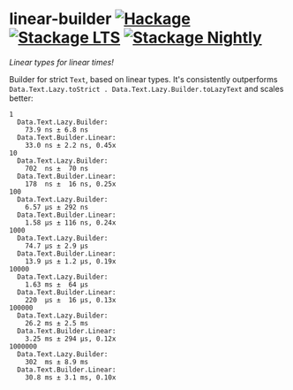 # linear-builder [![Hackage](http://img.shields.io/hackage/v/linear-builder.svg)](https://hackage.haskell.org/package/linear-builder) [![Stackage LTS](http://stackage.org/package/linear-builder/badge/lts)](http://stackage.org/lts/package/linear-builder) [![Stackage Nightly](http://stackage.org/package/linear-builder/badge/nightly)](http://stackage.org/nightly/package/linear-builder)

_Linear types for linear times!_

Builder for strict `Text`, based on linear types. It's consistently outperforms `Data.Text.Lazy.toStrict . Data.Text.Lazy.Builder.toLazyText` and scales better:

```
1
  Data.Text.Lazy.Builder:
    73.9 ns ± 6.8 ns
  Data.Text.Builder.Linear:
    33.0 ns ± 2.2 ns, 0.45x
10
  Data.Text.Lazy.Builder:
    702  ns ±  70 ns
  Data.Text.Builder.Linear:
    178  ns ±  16 ns, 0.25x
100
  Data.Text.Lazy.Builder:
    6.57 μs ± 292 ns
  Data.Text.Builder.Linear:
    1.58 μs ± 116 ns, 0.24x
1000
  Data.Text.Lazy.Builder:
    74.7 μs ± 2.9 μs
  Data.Text.Builder.Linear:
    13.9 μs ± 1.2 μs, 0.19x
10000
  Data.Text.Lazy.Builder:
    1.63 ms ±  64 μs
  Data.Text.Builder.Linear:
    220  μs ±  16 μs, 0.13x
100000
  Data.Text.Lazy.Builder:
    26.2 ms ± 2.5 ms
  Data.Text.Builder.Linear:
    3.25 ms ± 294 μs, 0.12x
1000000
  Data.Text.Lazy.Builder:
    302  ms ± 8.9 ms
  Data.Text.Builder.Linear:
    30.8 ms ± 3.1 ms, 0.10x
```
